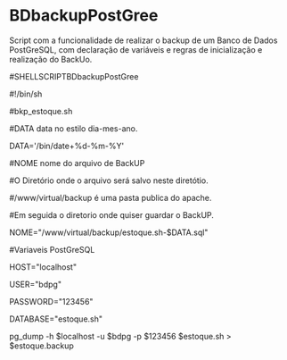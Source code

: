 # BDbackupPostGree
Script com a funcionalidade de realizar o backup de um Banco de Dados PostGreSQL, com declaração de variáveis e regras de inicialização e realização do BackUo.

#SHELLSCRIPTBDbackupPostGree

#!/bin/sh

#bkp_estoque.sh

#DATA data no estilo dia-mes-ano.

DATA='/bin/date+%d-%m-%Y'

#NOME nome do arquivo de BackUP

#O Diretório onde o arquivo será salvo neste diretótio.

#/www/virtual/backup é uma pasta publica do apache.

#Em seguida o diretorio onde quiser guardar o BackUP.

NOME="/www/virtual/backup/estoque.sh-$DATA.sql"

#Variaveis PostGreSQL

HOST="localhost"

USER="bdpg"

PASSWORD="123456"

DATABASE="estoque.sh"

pg_dump -h $localhost -u $bdpg -p $123456 $estoque.sh > $estoque.backup
